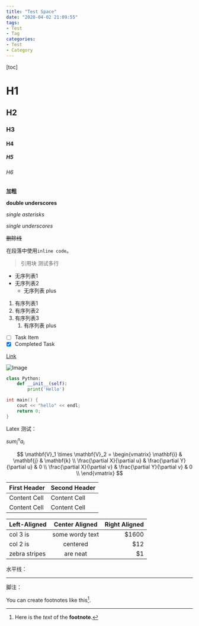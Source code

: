```yaml
---
title: "Test Space"
date: "2020-04-02 21:09:55"
tags:
- Test
- Tag
categories:
- Test
- Category
---
```


[toc]

# H1

## H2

### H3

#### H4

##### H5

###### H6

**加粗**

__double underscores__

*single asterisks*

_single underscores_


~~删除线~~

在段落中使用`inline code`。

> 引用块
> 测试多行

- 无序列表1
- 无序列表2
	- 无序列表 plus

1. 有序列表1
2. 有序列表2
3. 有序列表3
   1. 有序列表 plus

- [ ] Task Item
- [x] Completed Task

[Link](https://github.com)

![Image](https://avatars1.githubusercontent.com/u/20702087?s=460&u=53728c974bea2e60def0d3ecd823b75d2e0c5226&v=4)

```python
class Python:
	def __init__(self):
		print('Hello')
```

```cpp
int main() {
	cout << "hello" << endl;
	return 0;
}
```

Latex 测试：

$sum_i^n a_i$

$$
\mathbf{V}_1 \times \mathbf{V}_2 =  \begin{vmatrix}
\mathbf{i} & \mathbf{j} & \mathbf{k} \\
\frac{\partial X}{\partial u} &  \frac{\partial Y}{\partial u} & 0 \\
\frac{\partial X}{\partial v} &  \frac{\partial Y}{\partial v} & 0 \\
\end{vmatrix}
$$


| First Header  | Second Header |
| ------------- | ------------- |
| Content Cell  | Content Cell  |
| Content Cell  | Content Cell  |

| Left-Aligned  | Center Aligned  | Right Aligned |
| :------------ |:---------------:| -----:|
| col 3 is      | some wordy text | $1600 |
| col 2 is      | centered        |   $12 |
| zebra stripes | are neat        |    $1 |

水平线：

---

脚注：

You can create footnotes like this[^footnote].

[^footnote]: Here is the *text* of the **footnote**.